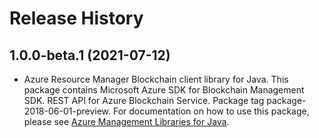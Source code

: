 # Release History

## 1.0.0-beta.1 (2021-07-12)

- Azure Resource Manager Blockchain client library for Java. This package contains Microsoft Azure SDK for Blockchain Management SDK. REST API for Azure Blockchain Service. Package tag package-2018-06-01-preview. For documentation on how to use this package, please see [Azure Management Libraries for Java](https://aka.ms/azsdk/java/mgmt).
